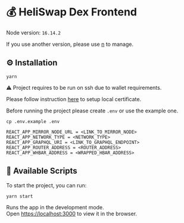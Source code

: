 # 💰 HeliSwap Dex Frontend

Node version: `16.14.2`

If you use another version, please use [n](https://github.com/tj/n) to manage.

## ⚙️ Installation

```
yarn
```

⚠️ Project requires to be run on ssh due to wallet requirements.

Please follow instruction [here](https://www.freecodecamp.org/news/how-to-set-up-https-locally-with-create-react-app/) to setup local certificate.

Before running the project please create `.env` or use the example one.

```shell
cp .env.example .env
```

```
REACT_APP_MIRROR_NODE_URL = <LINK_TO_MIRROR_NODE>
REACT_APP_NETWORK_TYPE = <NETWORK_TYPE>
REACT_APP_GRAPHQL_URI = <LINK_TO_GRAPHQL_ENDPOINT>
REACT_APP_ROUTER_ADDRESS = <ROUTER_ADDRESS>
REACT_APP_WHBAR_ADDRESS = <WRAPPED_HBAR_ADDRESS>
```

## 🚀 Available Scripts

To start the project, you can run:

```
yarn start
```

Runs the app in the development mode.\
Open [https://localhost:3000](https://localhost:3000) to view it in the browser.
